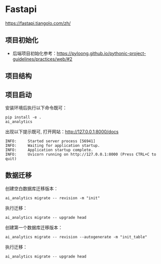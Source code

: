 # Fastapi 
https://fastapi.tiangolo.com/zh/
## 项目初始化

- 后端项目初始化参考：https://pyloong.github.io/pythonic-project-guidelines/practices/web/#2
## 项目结构


## 项目启动

安装环境后执行以下命令既可：
```shell
pip install -e .
ai_analytics
```
出现以下提示既可, 打开网站：http://127.0.0.1:8000/docs
```text
INFO:     Started server process [56941]
INFO:     Waiting for application startup.
INFO:     Application startup complete.
INFO:     Uvicorn running on http://127.0.0.1:8000 (Press CTRL+C to quit)

```

## 数据迁移
    
创建空白数据库迁移版本：
```shell
ai_analytics migrate -- revision -m "init"
```

执行迁移：
```shell
ai_analytics migrate -- upgrade head

```
创建第一个数据库迁移版本：
```shell
ai_analytics migrate -- revision --autogenerate -m "init_table"
```
执行迁移：
```shell
ai_analytics migrate -- upgrade head
```
